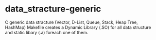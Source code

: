 # data_stracture-generic
C generic data stracture
(Vector, D-List, Queue, Stack, Heap Tree, HashMap)
Makefile creates a Dynamic Library (.SO) for all data structure and static libary (.a) foreach one of them.
